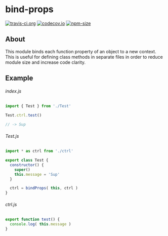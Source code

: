 # bind-props

[![travis-ci.org](https://img.shields.io/travis/soulofmischief/bind-props/master.svg?style=flat-square)](https://travis-ci.org/soulofmischief/bind-props)
[![codecov.io](https://img.shields.io/codecov/c/github/soulofmischief/bind-props/master.svg?style=flat-square)](http://codecov.io/gh/soulofmischief/bind-props?branch=master)
[![npm-size](https://img.shields.io/bundlephobia/min/@soulofmischief/bind-props.svg?style=flat-square)](https://www.npmjs.com/package/@soulofmischief/bind-props)

## About

This module binds each function property of an object to a new context. This is useful for defining class methods in separate files in order to reduce module size and increase code clarity.

## Example

###### index.js
```js
import { Test } from './Test'

Test.ctrl.test()

// -> Sup
```


###### Test.js
```js
import * as ctrl from './ctrl'

export class Test {
  constructor() { 
    super()
    this.message = 'Sup'
  }

  ctrl = bindProps( this, ctrl )
}
```

###### ctrl.js
```js
export function test() {
  console.log( this.message )
}
```